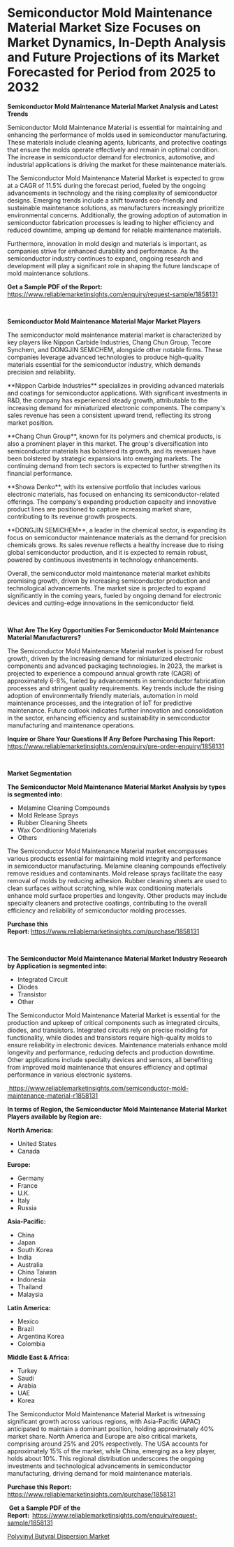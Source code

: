 <p><h1>Semiconductor Mold Maintenance Material Market Size Focuses on Market Dynamics, In-Depth Analysis and Future Projections of its Market Forecasted for Period from 2025 to 2032</h1></p><p><strong>Semiconductor Mold Maintenance Material Market Analysis and Latest Trends</strong></p>
<p><p>Semiconductor Mold Maintenance Material is essential for maintaining and enhancing the performance of molds used in semiconductor manufacturing. These materials include cleaning agents, lubricants, and protective coatings that ensure the molds operate effectively and remain in optimal condition. The increase in semiconductor demand for electronics, automotive, and industrial applications is driving the market for these maintenance materials.</p><p>The Semiconductor Mold Maintenance Material Market is expected to grow at a CAGR of 11.5% during the forecast period, fueled by the ongoing advancements in technology and the rising complexity of semiconductor designs. Emerging trends include a shift towards eco-friendly and sustainable maintenance solutions, as manufacturers increasingly prioritize environmental concerns. Additionally, the growing adoption of automation in semiconductor fabrication processes is leading to higher efficiency and reduced downtime, amping up demand for reliable maintenance materials.</p><p>Furthermore, innovation in mold design and materials is important, as companies strive for enhanced durability and performance. As the semiconductor industry continues to expand, ongoing research and development will play a significant role in shaping the future landscape of mold maintenance solutions.</p></p>
<p><strong>Get a Sample PDF of the Report:&nbsp;</strong> <a href="https://www.reliablemarketinsights.com/enquiry/request-sample/1858131?utm_campaign=3164&utm_medium=2&utm_source=Github&utm_content=ia&utm_term=03042025&utm_id=semiconductor-mold-maintenance-material">https://www.reliablemarketinsights.com/enquiry/request-sample/1858131</a></p>
<p>&nbsp;</p>
<p><strong>Semiconductor Mold Maintenance Material Major Market Players</strong></p>
<p><p>The semiconductor mold maintenance material market is characterized by key players like Nippon Carbide Industries, Chang Chun Group, Tecore Synchem, and DONGJIN SEMICHEM, alongside other notable firms. These companies leverage advanced technologies to produce high-quality materials essential for the semiconductor industry, which demands precision and reliability.</p><p>**Nippon Carbide Industries** specializes in providing advanced materials and coatings for semiconductor applications. With significant investments in R&D, the company has experienced steady growth, attributable to the increasing demand for miniaturized electronic components. The company's sales revenue has seen a consistent upward trend, reflecting its strong market position.</p><p>**Chang Chun Group**, known for its polymers and chemical products, is also a prominent player in this market. The group's diversification into semiconductor materials has bolstered its growth, and its revenues have been bolstered by strategic expansions into emerging markets. The continuing demand from tech sectors is expected to further strengthen its financial performance.</p><p>**Showa Denko**, with its extensive portfolio that includes various electronic materials, has focused on enhancing its semiconductor-related offerings. The company's expanding production capacity and innovative product lines are positioned to capture increasing market share, contributing to its revenue growth prospects.</p><p>**DONGJIN SEMICHEM**, a leader in the chemical sector, is expanding its focus on semiconductor maintenance materials as the demand for precision chemicals grows. Its sales revenue reflects a healthy increase due to rising global semiconductor production, and it is expected to remain robust, powered by continuous investments in technology enhancements.</p><p>Overall, the semiconductor mold maintenance material market exhibits promising growth, driven by increasing semiconductor production and technological advancements. The market size is projected to expand significantly in the coming years, fueled by ongoing demand for electronic devices and cutting-edge innovations in the semiconductor field.</p></p>
<p>&nbsp;</p>
<p><strong>What Are The Key Opportunities For Semiconductor Mold Maintenance Material Manufacturers?</strong></p>
<p><p>The Semiconductor Mold Maintenance Material market is poised for robust growth, driven by the increasing demand for miniaturized electronic components and advanced packaging technologies. In 2023, the market is projected to experience a compound annual growth rate (CAGR) of approximately 6-8%, fueled by advancements in semiconductor fabrication processes and stringent quality requirements. Key trends include the rising adoption of environmentally friendly materials, automation in mold maintenance processes, and the integration of IoT for predictive maintenance. Future outlook indicates further innovation and consolidation in the sector, enhancing efficiency and sustainability in semiconductor manufacturing and maintenance operations.</p></p>
<p><strong>Inquire or Share Your Questions If Any Before Purchasing This Report:</strong> <a href="https://www.reliablemarketinsights.com/enquiry/pre-order-enquiry/1858131?utm_campaign=3164&utm_medium=2&utm_source=Github&utm_content=ia&utm_term=03042025&utm_id=semiconductor-mold-maintenance-material">https://www.reliablemarketinsights.com/enquiry/pre-order-enquiry/1858131</a></p>
<p>&nbsp;</p>
<p><strong>Market Segmentation</strong></p>
<p><strong>The Semiconductor Mold Maintenance Material Market Analysis by types is segmented into:</strong></p>
<p><ul><li>Melamine Cleaning Compounds</li><li>Mold Release Sprays</li><li>Rubber Cleaning Sheets</li><li>Wax Conditioning Materials</li><li>Others</li></ul></p>
<p><p>The Semiconductor Mold Maintenance Material market encompasses various products essential for maintaining mold integrity and performance in semiconductor manufacturing. Melamine cleaning compounds effectively remove residues and contaminants. Mold release sprays facilitate the easy removal of molds by reducing adhesion. Rubber cleaning sheets are used to clean surfaces without scratching, while wax conditioning materials enhance mold surface properties and longevity. Other products may include specialty cleaners and protective coatings, contributing to the overall efficiency and reliability of semiconductor molding processes.</p></p>
<p><strong>Purchase this Report:&nbsp;</strong><a href="https://www.reliablemarketinsights.com/purchase/1858131?utm_campaign=3164&utm_medium=2&utm_source=Github&utm_content=ia&utm_term=03042025&utm_id=semiconductor-mold-maintenance-material">https://www.reliablemarketinsights.com/purchase/1858131</a></p>
<p>&nbsp;</p>
<p><strong>The Semiconductor Mold Maintenance Material Market Industry Research by Application is segmented into:</strong></p>
<p><ul><li>Integrated Circuit</li><li>Diodes</li><li>Transistor</li><li>Other</li></ul></p>
<p><p>The Semiconductor Mold Maintenance Material Market is essential for the production and upkeep of critical components such as integrated circuits, diodes, and transistors. Integrated circuits rely on precise molding for functionality, while diodes and transistors require high-quality molds to ensure reliability in electronic devices. Maintenance materials enhance mold longevity and performance, reducing defects and production downtime. Other applications include specialty devices and sensors, all benefiting from improved mold maintenance that ensures efficiency and optimal performance in various electronic systems.</p></p>
<p><a href="https://www.reliablemarketinsights.com/semiconductor-mold-maintenance-material-r1858131?utm_campaign=3164&utm_medium=2&utm_source=Github&utm_content=ia&utm_term=03042025&utm_id=semiconductor-mold-maintenance-material">&nbsp;https://www.reliablemarketinsights.com/semiconductor-mold-maintenance-material-r1858131</a></p>
<p><strong>In terms of Region, the Semiconductor Mold Maintenance Material Market Players available by Region are:</strong></p>
<p>
    <p> <strong> North America: </strong>
        <ul>
            <li>United States</li>
            <li>Canada</li>
        </ul>
        </p> 
    <p> <strong> Europe: </strong>
        <ul>
            <li>Germany</li>
            <li>France</li>
            <li>U.K.</li>
            <li>Italy</li>
            <li>Russia</li>
        </ul>
        </p> 
    <p> <strong> Asia-Pacific: </strong>
        <ul>
            <li>China</li>
            <li>Japan</li>
            <li>South Korea</li>
            <li>India</li>
            <li>Australia</li>
            <li>China Taiwan</li>
            <li>Indonesia</li>
            <li>Thailand</li>
            <li>Malaysia</li>
        </ul>
        </p> 
    <p> <strong> Latin America: </strong>
        <ul>
            <li>Mexico</li>
            <li>Brazil</li>
            <li>Argentina Korea</li>
            <li>Colombia</li>
        </ul>
        </p> 
    <p> <strong> Middle East & Africa: </strong>
        <ul>
            <li>Turkey</li>
            <li>Saudi</li>
            <li>Arabia</li>
            <li>UAE</li>
            <li>Korea</li>
        </ul>
    </p>
    </p>
<p><p>The Semiconductor Mold Maintenance Material Market is witnessing significant growth across various regions, with Asia-Pacific (APAC) anticipated to maintain a dominant position, holding approximately 40% market share. North America and Europe are also critical markets, comprising around 25% and 20% respectively. The USA accounts for approximately 15% of the market, while China, emerging as a key player, holds about 10%. This regional distribution underscores the ongoing investments and technological advancements in semiconductor manufacturing, driving demand for mold maintenance materials.</p></p>
<p><strong>Purchase this Report: </strong><a href="https://www.reliablemarketinsights.com/purchase/1858131?utm_campaign=3164&utm_medium=2&utm_source=Github&utm_content=ia&utm_term=03042025&utm_id=semiconductor-mold-maintenance-material">https://www.reliablemarketinsights.com/purchase/1858131</a></p>
<p>&nbsp;<strong>Get a Sample PDF of the Report:&nbsp;&nbsp;</strong><a href="https://www.reliablemarketinsights.com/enquiry/request-sample/1858131?utm_campaign=3164&utm_medium=2&utm_source=Github&utm_content=ia&utm_term=03042025&utm_id=semiconductor-mold-maintenance-material">https://www.reliablemarketinsights.com/enquiry/request-sample/1858131</a></p>
<p><strong></strong></p>
<p><p><a href="https://github.com/felishtimoti/Market-Research-Report-List-1/blob/main/polyvinyl-butyral-dispersion-market.md?utm_campaign=3164&utm_medium=2&utm_source=Github&utm_content=ia&utm_term=03042025&utm_id=semiconductor-mold-maintenance-material">Polyvinyl Butyral Dispersion Market</a></p></p>